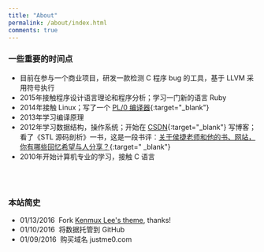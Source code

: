 ```yaml
---
title: "About"
permalink: /about/index.html
comments: true
---
```


### 一些重要的时间点
- 目前在参与一个商业项目，研发一款检测 C 程序 bug 的工具，基于 LLVM 采用符号执行
- 2015年接触程序设计语言理论和程序分析；学习一门新的语言 Ruby
- 2014年接触 Linux；写了一个 [PL/0 编译器](https://github.com/Justme0/pl0-compiler){:target="_blank"}
- 2013年学习编译原理
- 2012年学习数据结构，操作系统；开始在 [CSDN](http://blog.csdn.net/justme0){:target="_blank"} 写博客；看了《STL 源码剖析》一书，这是一段书评：[关于侯捷老师和他的书、网站，你有哪些回忆希望与人分享？](https://www.zhihu.com/question/28400554/answer/41178306){:target=" _blank"}
- 2010年开始计算机专业的学习，接触 C 语言
<br />
<br />

### 本站简史
- 01/13/2016&nbsp;&nbsp;Fork <a href="https://github.com/kenmux/kenmux.github.io" target="_blank">Kenmux Lee's theme</a>, thanks!
- 01/10/2016&nbsp;&nbsp;将数据托管到 GitHub
- 01/09/2016&nbsp;&nbsp;购买域名 justme0.com
